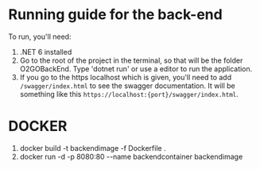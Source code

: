 # Running guide for the back-end
To run, you'll need:<br>
1. .NET 6 installed<br>
2. Go to the root of the project in the terminal, so that will be the folder O2GOBackEnd. Type 'dotnet run' or use a editor to run the application. <br>
3. If you go to the https localhost which is given, you'll need to add `/swagger/index.html` to see the swagger documentation. 
It will be something like this `https://localhost:{port}/swagger/index.html`.<br>

# DOCKER
1. docker build -t backendimage -f Dockerfile . 
2. docker run -d -p 8080:80 --name backendcontainer backendimage